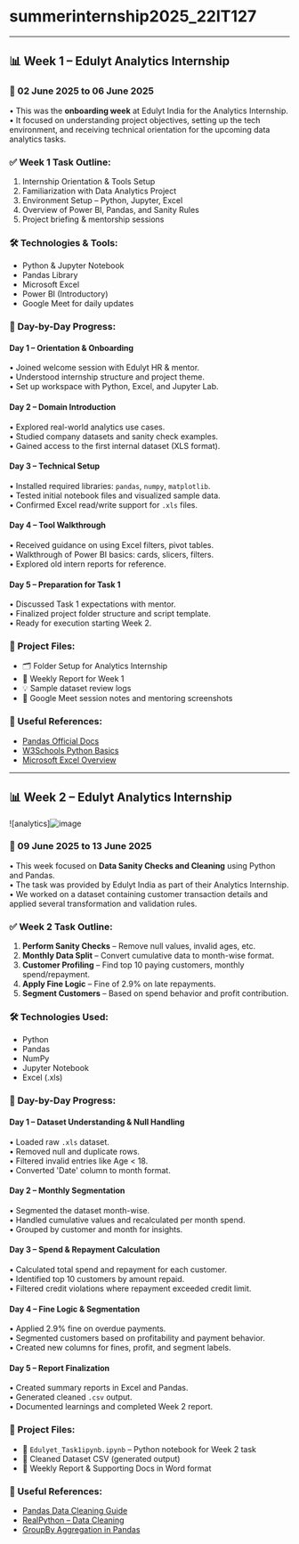 # summerinternship2025_22IT127
---

## 📊 Week 1 – Edulyt Analytics Internship
### 📅 02 June 2025 to 06 June 2025

• This was the **onboarding week** at Edulyt India for the Analytics Internship.  
• It focused on understanding project objectives, setting up the tech environment, and receiving technical orientation for the upcoming data analytics tasks.

### ✅ Week 1 Task Outline:

1. Internship Orientation & Tools Setup  
2. Familiarization with Data Analytics Project  
3. Environment Setup – Python, Jupyter, Excel  
4. Overview of Power BI, Pandas, and Sanity Rules  
5. Project briefing & mentorship sessions

### 🛠️ Technologies & Tools:

- Python & Jupyter Notebook  
- Pandas Library  
- Microsoft Excel  
- Power BI (Introductory)  
- Google Meet for daily updates

### 📝 Day-by-Day Progress:

#### Day 1 – Orientation & Onboarding  
• Joined welcome session with Edulyt HR & mentor.  
• Understood internship structure and project theme.  
• Set up workspace with Python, Excel, and Jupyter Lab.

#### Day 2 – Domain Introduction  
• Explored real-world analytics use cases.  
• Studied company datasets and sanity check examples.  
• Gained access to the first internal dataset (XLS format).

#### Day 3 – Technical Setup  
• Installed required libraries: `pandas`, `numpy`, `matplotlib`.  
• Tested initial notebook files and visualized sample data.  
• Confirmed Excel read/write support for `.xls` files.

#### Day 4 – Tool Walkthrough  
• Received guidance on using Excel filters, pivot tables.  
• Walkthrough of Power BI basics: cards, slicers, filters.  
• Explored old intern reports for reference.

#### Day 5 – Preparation for Task 1  
• Discussed Task 1 expectations with mentor.  
• Finalized project folder structure and script template.  
• Ready for execution starting Week 2.

### 📂 Project Files:
- 🗂️ Folder Setup for Analytics Internship  
- 📝 Weekly Report for Week 1  
- 💡 Sample dataset review logs  
- 🔗 Google Meet session notes and mentoring screenshots

### 🔗 Useful References:
- [Pandas Official Docs](https://pandas.pydata.org/docs/)  
- [W3Schools Python Basics](https://www.w3schools.com/python/)  
- [Microsoft Excel Overview](https://support.microsoft.com/en-us/excel)

---

## 📊 Week 2 – Edulyt Analytics Internship

![analytics]![image](https://github.com/user-attachments/assets/574d2e26-50e5-4884-96f3-456a85393966)


### 📅 09 June 2025 to 13 June 2025

• This week focused on **Data Sanity Checks and Cleaning** using Python and Pandas.  
• The task was provided by Edulyt India as part of their Analytics Internship.  
• We worked on a dataset containing customer transaction details and applied several transformation and validation rules.

### ✅ Week 2 Task Outline:

1. **Perform Sanity Checks** – Remove null values, invalid ages, etc.  
2. **Monthly Data Split** – Convert cumulative data to month-wise format.  
3. **Customer Profiling** – Find top 10 paying customers, monthly spend/repayment.  
4. **Apply Fine Logic** – Fine of 2.9% on late repayments.  
5. **Segment Customers** – Based on spend behavior and profit contribution.  

### 🛠️ Technologies Used:
- Python  
- Pandas  
- NumPy  
- Jupyter Notebook  
- Excel (.xls)

### 📝 Day-by-Day Progress:

#### Day 1 – Dataset Understanding & Null Handling
• Loaded raw `.xls` dataset.  
• Removed null and duplicate rows.  
• Filtered invalid entries like Age < 18.  
• Converted 'Date' column to month format.

#### Day 2 – Monthly Segmentation
• Segmented the dataset month-wise.  
• Handled cumulative values and recalculated per month spend.  
• Grouped by customer and month for insights.

#### Day 3 – Spend & Repayment Calculation
• Calculated total spend and repayment for each customer.  
• Identified top 10 customers by amount repaid.  
• Filtered credit violations where repayment exceeded credit limit.

#### Day 4 – Fine Logic & Segmentation
• Applied 2.9% fine on overdue payments.  
• Segmented customers based on profitability and payment behavior.  
• Created new columns for fines, profit, and segment labels.

#### Day 5 – Report Finalization
• Created summary reports in Excel and Pandas.  
• Generated cleaned `.csv` output.  
• Documented learnings and completed Week 2 report.

### 📂 Project Files:
- 📘 `Edulyet_Task1ipynb.ipynb` – Python notebook for Week 2 task  
- 📄 Cleaned Dataset CSV (generated output)  
- 📝 Weekly Report & Supporting Docs in Word format

### 🔗 Useful References:
- [Pandas Data Cleaning Guide](https://pandas.pydata.org/docs/user_guide/missing_data.html)  
- [RealPython – Data Cleaning](https://realpython.com/python-data-cleaning-numpy-pandas/)  
- [GroupBy Aggregation in Pandas](https://pandas.pydata.org/docs/user_guide/groupby.html)
